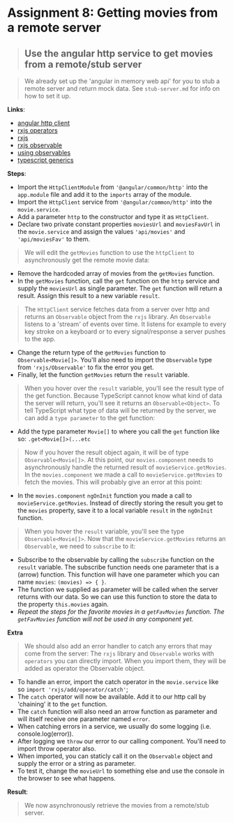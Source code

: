 Assignment 8: Getting movies from a remote server
==============================================

> ## Use the angular http service to get movies from a remote/stub server

> We already set up the 'angular in memory web api' for you to stub a remote server and return mock data. See `stub-server.md` for info on how to set it up.

**Links**:
- [angular http client](https://angular.io/guide/http)
- [rxjs operators](https://gist.github.com/btroncone/d6cf141d6f2c00dc6b35)
- [rxjs](http://reactivex.io/rxjs/manual/overview.html#introduction)
- [rxjs observable](http://reactivex.io/documentation/observable.html)
- [using observables](https://angular-2-training-book.rangle.io/handout/observables/using_observables.html)
- [typescript generics](https://www.typescriptlang.org/docs/handbook/generics.html)

**Steps**:
- Import the `HttpClientModule` from `'@angular/common/http'` into the `app.module` file and add it to the `imports` array of the module.
- Import the `HttpClient` service from `'@angular/common/http'` into the `movie.service`.
- Add a parameter `http` to the constructor and type it as `HttpClient`.
- Declare two private constant properties `moviesUrl` and `moviesFavUrl` in the `movie.service` and assign the values `'api/movies'` and `'api/moviesFav'` to them.
>  We will edit the `getMovies` function to use the `httpClient` to asynchronously get the remote movie data:
- Remove the hardcoded array of movies from the `getMovies` function.
- In the `getMovies` function, call the `get` function on the `http` service and supply the `moviesUrl` as single parameter. The `get` function will return a result. Assign this result to a new variable `result`.
> The `HttpClient` service fetches data from a server over http and returns an `Observable` object from the `rxjs` library.
An `Observable` listens to a 'stream' of events over time. It listens for example to every key stroke on a keyboard or to every signal/response a server pushes to the app.
- Change the return type of the `getMovies` function to `Observable<Movie[]>`. You'll also need to import the `Observable` type from `'rxjs/Observable'` to fix the error you get.
- Finally, let the function `getMovies` return the `result` variable.
> When you hover over the `result` variable, you'll see the result type of the get function. Because TypeScript cannot know what kind of data the server will return, you'll see it returns an `Observable<Object>`.
> To tell TypeScript what type of data will be returned by the server, we can add a `type parameter` to the get function:
- Add the type parameter `Movie[]` to where you call the `get` function like so: `.get<Movie[]>(...etc`
> Now if you hover the result object again, it will be of type `Observable<Movie[]>`.
> At this point, our `movies.component` needs to asynchronously handle the returned result of `movieService.getMovies`.
> In the `movies.component` we made a call to `movieService.getMovies` to fetch the movies. This will probably give an error at this point:
- In the `movies.component` `ngOnInit` function you made a call to `movieService.getMovies`. Instead of directly storing the result you get to the `movies` property, save it to a local variable `result` in the `ngOnInit` function.
> When you hover the `result` variable, you'll see the type `Observable<Movie[]>`. Now that the `movieService.getMovies` returns an `Observable`, we need to `subscribe` to it:
- Subscribe to the observable by calling the `subscribe` function on the `result` variable. The subscribe function needs one parameter that is a (arrow) function. This function will have one parameter which you can name `movies`: `(movies) => { }`.
- The function we supplied as parameter will be called when the server returns with our data. So we can use this function to store the data to the property `this.movies` again.
- *Repeat the steps for the favorite movies in a `getFavMovies` function. The `getFavMovies` function will not be used in any component yet.*

**Extra**

> We should also add an error handler to catch any errors that may come from the server:
> The `rxjs` library and `Observable` works with `operators` you can directly import. When you import them, they will be added as operator the Observable object.
- To handle an error, import the catch operator in the `movie.service` like so `import 'rxjs/add/operator/catch'`;
- The `catch` operator will now be available. Add it to our http call by 'chaining' it to the `get` function.
- The `catch` function will also need an arrow function as parameter and will itself receive one parameter named `error`.
- When catching errors in a service, we usually do some logging (i.e. console.log(error)). 
- After logging we `throw` our error to our calling component. You'll need to import throw operator also.
- When imported, you can staticly call it on the `Observable` object and supply the error or a string as parameter.
- To test it, change the `movieUrl` to something else and use the console in the browser to see what happens.

**Result**:
> We now asynchronously retrieve the movies from a remote/stub server.
